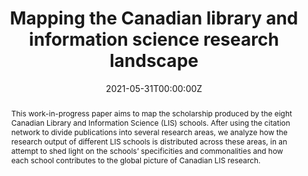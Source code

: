 ---
title: "Mapping the Canadian library and information science research landscape"
authors:
- Cora-Lynn Munroe-Lynds
- Marc-André Simard
- Vinson Li
- Emily McClean
- Philippe Mongeon
date: '2021-05-31T00:00:00Z'

doi: 'https://doi.org/10.29173/cais1221'

# Schedule page publish date (NOT publication's date).
publishDate: ''

# Publication type.
# Legend: 0 = Uncategorized; 1 = Conference paper; 2 = Journal article;
# 3 = Preprint / Working Paper; 4 = Report; 5 = Book; 6 = Book section;
# 7 = Thesis; 8 = Patent
publication_types: ['1']

# Publication name and optional abbreviated publication name.
publication: "Proceedings of the Annual Conference of CAIS / Actes du congrès annuel de lACSI"
publication_short: 'CAIS 2021'

abstract: "This work-in-progress paper aims to map the scholarship produced by the eight Canadian Library and Information Science (LIS) schools. After using the citation network to divide publications into several research areas, we analyze how the research output of different LIS schools is distributed across these areas, in an attempt to shed light on the schools’ specificities and commonalities and how each school contributes to the global picture of Canadian LIS research."

# Summary. An optional shortened abstract.
# summary: Lorem ipsum dolor sit amet, consectetur adipiscing elit. Duis posuere tellus ac convallis placerat. Proin tincidunt magna sed ex sollicitudin condimentum.

tags:
  - Source Themes
featured: false

# links:
#  - name: Publisher version
#    url: https://journals.library.ualberta.ca/ojs.cais-acsi.ca/index.php/cais-asci/article/view/1224
url_pdf: "publication/2021-munroe-lynds-lis-canada/munroe-lynds-2021-lis-canada.pdf"

url_code: ''
url_dataset: ''
url_poster: ''
url_project: ''
url_slides: ''
url_source: ''
url_video: ''

# Featured image
# To use, add an image named `featured.jpg/png` to your page's folder.
image:
  caption: 'Image credit: [**Unsplash**](https://unsplash.com/photos/s9CC2SKySJM)'
focal_point: ''
preview_only: false

# Associated Projects (optional)
#   Associate this publication with one or more of your projects.
#   Simply enter your project's folder or file name without extension.
#   E.g. `internal-project` references `content/project/internal-project/index.md`.
#   Otherwise, set `projects: []`.
projects:
  - publication

# Slides (optional).
#   Associate this publication with Markdown slides.
#   Simply enter your slide deck's filename without extension
#   E.g. `slides: "example"` references `content/slides/example/index.md`.
#   Otherwise, set `slides: ""`.
slides:
---